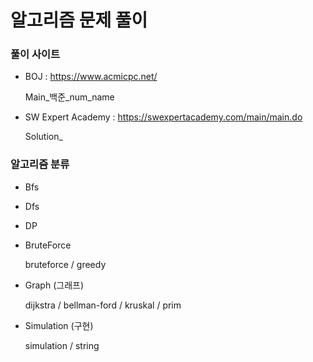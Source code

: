 # 알고리즘 문제 풀이

### 풀이 사이트

- BOJ : https://www.acmicpc.net/

  Main\_백준\_num\_name

- SW Expert Academy : https://swexpertacademy.com/main/main.do

  Solution_



### 알고리즘 분류

- Bfs
- Dfs
- DP
- BruteForce

  bruteforce / greedy

- Graph (그래프)

  dijkstra / bellman-ford / kruskal / prim

- Simulation (구현)

  simulation / string
